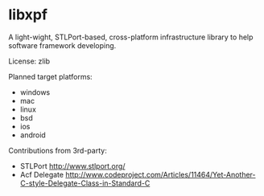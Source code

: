 libxpf
=====

A light-wight, STLPort-based, cross-platform infrastructure library to help software framework developing. 

License: zlib

Planned target platforms:
*	windows
*	mac
*	linux
*	bsd
*	ios
*	android

Contributions from 3rd-party:
*	STLPort
	http://www.stlport.org/
*	Acf Delegate
	http://www.codeproject.com/Articles/11464/Yet-Another-C-style-Delegate-Class-in-Standard-C
	